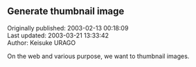 ## Generate thumbnail image  
Originally published: 2003-02-13 00:18:09  
Last updated: 2003-03-21 13:33:42  
Author: Keisuke URAGO  
  
On the web and various purpose, we want to thumbnail images.
